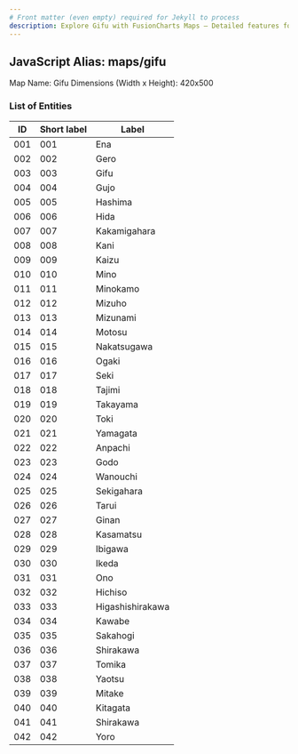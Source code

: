 ```yaml
---
# Front matter (even empty) required for Jekyll to process
description: Explore Gifu with FusionCharts Maps – Detailed features for seamless integration. Try now & enhance your data visualization today! 
---
```


## JavaScript Alias: maps/gifu

Map Name: Gifu
Dimensions (Width x Height): 420x500





### List of Entities

ID | Short label | Label
---|---|---|
001|001|Ena
002|002|Gero
003|003|Gifu
004|004|Gujo
005|005|Hashima
006|006|Hida
007|007|Kakamigahara
008|008|Kani
009|009|Kaizu
010|010|Mino
011|011|Minokamo
012|012|Mizuho
013|013|Mizunami
014|014|Motosu
015|015|Nakatsugawa
016|016|Ogaki
017|017|Seki
018|018|Tajimi
019|019|Takayama
020|020|Toki
021|021|Yamagata
022|022|Anpachi
023|023|Godo
024|024|Wanouchi
025|025|Sekigahara
026|026|Tarui
027|027|Ginan
028|028|Kasamatsu
029|029|Ibigawa
030|030|Ikeda
031|031|Ono
032|032|Hichiso
033|033|Higashishirakawa
034|034|Kawabe
035|035|Sakahogi
036|036|Shirakawa
037|037|Tomika
038|038|Yaotsu
039|039|Mitake
040|040|Kitagata
041|041|Shirakawa
042|042|Yoro

